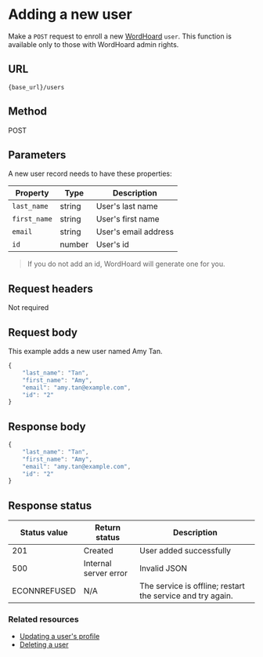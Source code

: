 
# Adding a new user

Make a `POST` request to enroll a new [WordHoard](../../overview.md) `user`. This function is available only to those with WordHoard admin rights.

## URL

```shell
{base_url}/users
```

## Method

POST

## Parameters

A new user record needs to have these properties:

| Property | Type | Description |
| -------------- | ------ | ------------ |
| `last_name` | string | User's last name |
| `first_name` | string | User's first name |
| `email` | string | User's email address |
| `id` | number | User's id |

> If you do not add an id, WordHoard will generate one for you.

## Request headers

Not required

## Request body

This example adds a new user named Amy Tan.

```js
{
    "last_name": "Tan",
    "first_name": "Amy",
    "email": "amy.tan@example.com",
    "id": "2"
}
```

## Response body

```js
{
    "last_name": "Tan",
    "first_name": "Amy",
    "email": "amy.tan@example.com",
    "id": "2"
}
```

## Response status

| Status value | Return status | Description |
| ------------ | ------------- | ----------- |
| 201 | Created | User added successfully |
| 500 | Internal server error | Invalid JSON |
| ECONNREFUSED | N/A | The service is offline; restart the service and try again. |

### Related resources

* [Updating a user's profile](update-a-user-profile.md)
* [Deleting a user](delete-a-user.md)
